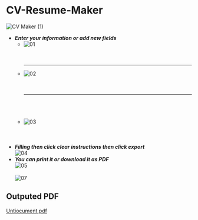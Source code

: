 # CV-Resume-Maker

![CV Maker (1)](https://user-images.githubusercontent.com/76037906/135002263-fe45753f-8e03-4e81-8dc4-8267f342c42c.jpg)


<ul>
  <li>
    <strong><em>  Enter your information or add new fields</strong></em>
    <br>
    <ul>
      <li>
        <img src="https://i.ibb.co/4fZLvBp/01.jpg" alt="01" border="0">
      </li>
  <br>
    <br>
    <hr>
      <li>
    <img src="https://i.ibb.co/FxvKZbt/02.jpg" alt="02" border="0">
      </li>
<br>
    <br>
        <hr>
      <br><br><br>
      <li>
         <img src="https://i.ibb.co/JsP0DDD/03.jpg" alt="03" border="0">
      </li>
    </ul>
  </li>
  <br><br><br>
   <li>
    <strong><em>Filling then click clear instructions then click export</strong></em>
    <br>
 <img src="https://i.ibb.co/Zhdy5gn/04.jpg" alt="04" border="0">
  <br>
  </li>
     <li>
    <strong><em>You can print it or download it as PDF</strong></em>
    <br>
 <img src="https://i.ibb.co/3S9VVTY/05.jpg" alt="05" border="0">
<br><br>
       <img src="https://i.ibb.co/BGSs9z1/07.jpg" alt="07" border="0">
  <br>
  </li>
 </ul>
 
 <h2>Outputed PDF</h2>
 
 [Untiocument.pdf](https://github.com/AhmedLotfy02/CV-Resume-Maker/files/7240054/Untiocument.pdf)


 
